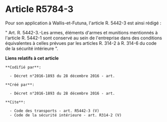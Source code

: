 # Article R5784-3

Pour son application à Wallis-et-Futuna, l'article R. 5442-3 est ainsi rédigé : 

" Art. R. 5442-3.-Les armes, éléments d'armes et munitions mentionnés à l'article R. 5442-1 sont conservé au sein de
l'entreprise dans des conditions équivalentes à celles prévues par les articles R. 314-2 à R. 314-6 du code de la sécurité
intérieure ".

**Liens relatifs à cet article**

	**Codifié par**:

	  - Décret n°2016-1893 du 28 décembre 2016 - art.

	**Créé par**:

	  - Décret n°2016-1893 du 28 décembre 2016 - art.

	**Cite**:

	  - Code des transports - art. R5442-3 (V)
	  - Code de la sécurité intérieure - art. R314-2 (V)
